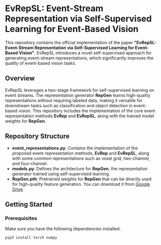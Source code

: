 # EvRepSL: Event-Stream Representation via Self-Supervised Learning for Event-Based Vision

This repository contains the official implementation of the paper **"EvRepSL: Event-Stream Representation via Self-Supervised Learning for Event-Based Vision"**. EvRepSL introduces a novel self-supervised approach for generating event-stream representations, which significantly improves the quality of event-based vision tasks.

## Overview

EvRepSL leverages a two-stage framework for self-supervised learning on event streams. The representation generator **RepGen** learns high-quality representations without requiring labeled data, making it versatile for downstream tasks such as classification and object detection in event-based vision. This repository includes the implementation of the core event representation methods **EvRep** and **EvRepSL**, along with the trained model weights for **RepGen**.

## Repository Structure

- **event_representations.py**: Contains the implementation of the proposed event representation methods, **EvRep** and **EvRepSL**, along with some common representations such as voxel grid, two-channel, and four-channel.
- **models.py**: Defines the architecture for **RepGen**, the representation generator trained using self-supervised learning.
- **RepGen.pth**: Pretrained weights for **RepGen** that can be directly used for high-quality feature generation. You can download it from [Google Drive](https://drive.google.com/drive/folders/1poN9xeTUrJhpBgHV2xGRxkR1Ymx4IbXt?usp=sharing).
  
## Getting Started

### Prerequisites

Make sure you have the following dependencies installed:

```bash
pip3 install torch numpy
